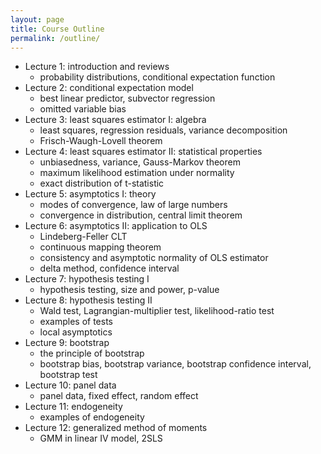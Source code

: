 ```yaml
---
layout: page
title: Course Outline
permalink: /outline/
---
```

* Lecture 1: introduction and reviews
    - probability distributions, conditional expectation function
* Lecture 2: conditional expectation model
    - best linear predictor, subvector regression
    - omitted variable bias
* Lecture 3: least squares estimator I: algebra
    - least squares, regression residuals, variance decomposition
    - Frisch-Waugh-Lovell theorem
* Lecture 4: least squares estimator II: statistical properties
    - unbiasedness, variance, Gauss-Markov theorem
    - maximum likelihood estimation under normality
    - exact distribution of t-statistic
* Lecture 5: asymptotics I: theory
    - modes of convergence, law of large numbers
    - convergence in distribution, central limit theorem
* Lecture 6: asymptotics II: application to OLS
    - Lindeberg-Feller CLT
    - continuous mapping theorem
    - consistency and asymptotic normality of OLS estimator
    - delta method, confidence interval
* Lecture 7:  hypothesis testing I
    - hypothesis testing, size and power, p-value
* Lecture 8: hypothesis testing II
    - Wald test, Lagrangian-multiplier test, likelihood-ratio test
    - examples of tests
    - local asymptotics
* Lecture 9: bootstrap
    - the principle of bootstrap
    - bootstrap bias, bootstrap variance, bootstrap confidence interval, bootstrap test
* Lecture 10: panel data
    - panel data, fixed effect, random effect
* Lecture 11: endogeneity
    - examples of endogeneity
* Lecture 12: generalized method of moments
    - GMM in linear IV model, 2SLS
